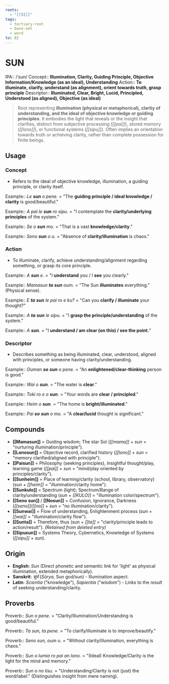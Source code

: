 ```yaml
---
roots:
  - "[[SI]]"
tags:
  - tertiary-root
  - base-set
  - word
to: 82
---
```


# SUN

IPA::				/ˈsun/
Concept::		**Illumination, Clarity, Guiding Principle, Objective Information/Knowledge (as an ideal), Understanding**
Action::		**To illuminate, clarify, understand (as alignment), orient towards truth, grasp principle**
Descriptor::	**Illuminated, Clear, Bright, Lucid, Principled, Understood (as aligned), Objective (as ideal)**

> Root representing **illumination (physical or metaphorical), clarity of understanding, and the ideal of objective knowledge or guiding principles.** It embodies the light that reveals or the insight that clarifies, distinct from subjective processing (*[[pai]]*), stored memory (*[[lono]]*), or functional systems (*[[sipu]]*). Often implies an orientation towards truth or achieving clarity, rather than complete possession for finite beings.

## Usage

### Concept
*   Refers to the ideal of objective knowledge, illumination, a guiding principle, or clarity itself.

Example::   *Le **sun** o pene.* = "The **guiding principle / ideal knowledge / clarity** is good/beautiful."

Example::   *A pai le **sun** ro sipu.* = "I contemplate the **clarity/underlying principles** of the system."

Example::   *Se o **sun** mo.* = "That is a vast **knowledge/clarity**."

Example::   *Seno **sun** o u.* = "Absence of **clarity/illumination** is chaos."

### Action
*   To illuminate, clarify, achieve understanding/alignment regarding something, or grasp its core principle. 

Example::   *A **sun** e.* = "I **understand** you / I **see** you clearly."

Example::   *Mamasun **ta** **sun** oum.* = "The Sun **illuminates** everything." (Physical sense).

Example::   *E **ta** **sun** le pai ro e ku?* = "Can you **clarify / illuminate** your thought?"

Example::   *A **ta** **sun** le sipu.* = "I **grasp the principle/understanding** of the system."

Example::   *A **sun**.* = "I **understand / am clear (on this) / see the point.**"

### Descriptor
*   Describes something as being illuminated, clear, understood, aligned with principles, or someone having clarity/understanding.

Example::   *Ouman **so** **sun** o pene.* = "An **enlightened/clear-thinking** person is good."

Example::   *Wai o **sun**.* = "The water is **clear**."

Example::   *Toki ro e o **sun**.* = "Your words are **clear / principled**."

Example::   *Heim o **sun**.* = "The home is **bright/illuminated**."

Example::   *Pai **so** **sun** o mo.* = "A **clear/lucid** thought is significant."

## Compounds

*   **[[Mamasun]]** = Guiding wisdom; The star Sol (*[[mama]]* + *sun* = "nurturing illumination/principle").
*   **[[Lonosun]]** = Objective record, clarified history (*[[lono]]* + *sun* = "memory clarified/aligned with principle").
*   **[[Paisun]]** = Philosophy (seeking principles), Insightful thought/play, learning game (*[[pai]]* + *sun* = "mind/play oriented by principles/clarity").
*   **[[Sunheim]]** = Place of learning/clarity (school, library, observatory) (*sun* + *[[heim]]* = "illumination/clarity home").
*   **[[Sunkulo]]** = Spectrum (light); Spectrum/Range of clarity/understanding (*sun* + *[[KULO]]* = "illumination color/spectrum").
*   **[[Seno sun]]** / **[[Nosun]]** = Confusion, Ignorance, Darkness (*[[seno]]*/*[[no]]* + *sun* = "no illumination/clarity").
*   **[[Sunwai]]** = Flow of understanding, Enlightenment process (*sun* + *[[wai]]* = "illumination/clarity flow").
*   **[[Sunta]]** = Therefore, thus (*sun* + *[[ta]]* = "clarity/principle leads to action/result"). *(Retained from deleted entry)*
*   **[[Sipusun]]** = Systems Theory, Cybernetics, Knowledge of Systems (*[[sipu]]* + *sun*).

## Origin

*   **English**: _Sun_ (Direct phonetic and semantic link for 'light' as physical illumination, extended metaphorically).
*   **Sanskrit**: _सूर्य_ (_Sūrya_, Sun god/sun) - Illumination aspect.
*   **Latin**: _Scientia_ ("knowledge"), _Sapientia_ ("wisdom") - Links to the *result* of seeking understanding/clarity.

## Proverbs

Proverb:: *Sun o pene.* = "Clarity/Illumination/Understanding is good/beautiful."

Proverb:: *Ta sun, ta pene.* = "To clarify/illuminate is to improve/beautify."

Proverb:: *Seno sun, oum u.* = "Without clarity/illumination, everything is chaos."

Proverb:: *Sun o lumia ro pai an lono.* = "(Ideal) Knowledge/Clarity is the light for the mind and memory."

Proverb:: *Sun o no lisu.* = "Understanding/Clarity is not (just) the word/label." (Distinguishes insight from mere naming).